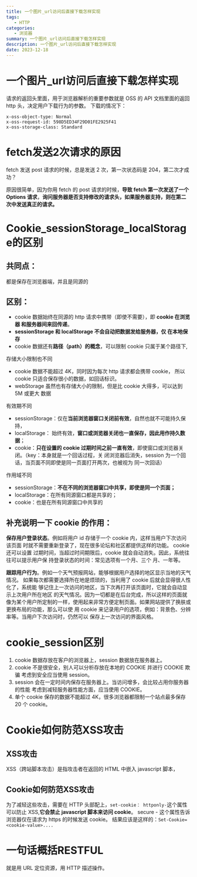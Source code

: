 ```yaml
---
title: 一个图片_url访问后直接下载怎样实现
tags: 
   - HTTP
categories: 
   - 浏览器
summary: 一个图片_url访问后直接下载怎样实现
description: 一个图片_url访问后直接下载怎样实现
date: 2023-12-18
---
```




# 一个图片_url访问后直接下载怎样实现

请求的返回头里面，用于浏览器解析的重要参数就是 OSS 的 API 文档里面的返回 http 头，决定用户下载行为的参数。 下载的情况下：

```http
x-oss-object-type: Normal 
x-oss-request-id: 598D5ED34F29D01FE2925F41
x-oss-storage-class: Standard
```


# fetch发送2次请求的原因



fetch 发送 post 请求的时候，总是发送 2 次，第一次状态码是 204，第二次才成功？ 

原因很简单，因为你用 fetch 的 post 请求的时候，**导致 fetch 第一次发送了一个 Options 请求**，**询问服务器是否支持修改的请求头，如果服务器支持，则在第二次中发送真正的请求。**



# Cookie_sessionStorage_localStorage的区别

## 共同点：

都是保存在浏览器端，并且是同源的

## 区别：

- cookie 数据始终在同源的 http 请求中携带（即使不需要），即 **cookie 在浏览器 和服务器间来回传递**。
- **sessionStorage 和 localStorage 不会自动把数据发给服务器，仅 在本地保存**
- cookie 数据还有**路径（path）的概念**，可以限制 cookie 只属于某个路径下, 

存储大小限制也不同

- cookie 数据不能超过 4K，同时因为每次 http 请求都会携带 cookie， 所以 cookie 只适合保存很小的数据，如回话标识。
- webStorage 虽然也有存储大小的限制，但是比 cookie 大得多，可以达到 5M 或更大 数据

有效期不同

- sessionStorage：仅在**当前浏览器窗口关闭前有效**，自然也就不可能持久保持，
- localStorage： 始终有效，**窗口或浏览器关闭也一直保存，因此用作持久数据**；
- cookie：**只在设置的 cookie 过期时间之前一直有效**，即使窗口或浏览器关闭。（key：本身就是一个回话过程，关 闭浏览器后消失，session 为一个回话，当页面不同即使是同一页面打开两次，也被视为 同一次回话）

作用域不同 

- sessionStorage：**不在不同的浏览器窗口中共享，即使是同一个页面；** 
- localStorage：在所有同源窗口都是共享的；
- cookie：也是在所有同源窗口中共享的

## 补充说明一下 cookie 的作用： 

**保存用户登录状态**。例如将用户 id 存储于一个 cookie 内，这样当用户下次访问该页面 时就不需要重新登录了，现在很多论坛和社区都提供这样的功能。 cookie 还可以设置 过期时间，当超过时间期限后，cookie 就会自动消失。因此，系统往往可以提示用户保 持登录状态的时间：常见选项有一个月、三个 月、一年等。

**跟踪用户行为**。例如一个天气预报网站，能够根据用户选择的地区显示当地的天气情况。 如果每次都需要选择所在地是烦琐的，当利用了 cookie 后就会显得很人性化了，系统能 够记住上一次访问的地区，当下次再打开该页面时，它就会自动显示上次用户所在地区 的天气情况。因为一切都是在后台完成，所以这样的页面就像为某个用户所定制的一样，使用起来非常方便定制页面。如果网站提供了换肤或更换布局的功能，那么可以使 用 cookie 来记录用户的选项，例如：背景色、分辨率等。当用户下次访问时，仍然可以 保存上一次访问的界面风格。

# cookie_session区别

1. cookie 数据存放在客户的浏览器上，session 数据放在服务器上。 
2. cookie 不是很安全，别人可以分析存放在本地的 COOKIE 并进行 COOKIE 欺骗 考虑到安全应当使用 session。 
3. session 会在一定时间内保存在服务器上。当访问增多，会比较占用你服务器的性能 考虑到减轻服务器性能方面，应当使用 COOKIE。
4. 单个 cookie 保存的数据不能超过 4K，很多浏览器都限制一个站点最多保存 20 个 cookie。

# Cookie如何防范XSS攻击
## XSS攻击

XSS（跨站脚本攻击）是指攻击者在返回的 HTML 中嵌入 javascript 脚本，

## Cookie如何防范XSS攻击

为了减轻这些攻击，需要在 HTTP 头部配上，`set-cookie： httponly-`这个属性可以防止 XSS,**它会禁止 javascript 脚本来访问 cookie**。 secure - 这个属性告诉浏览器仅在请求为 https 的时候发送 cookie。 结果应该是这样的：`Set-Cookie=<cookie-value>....`



# 一句话概括RESTFUL

就是用 URL 定位资源，用 HTTP 描述操作。